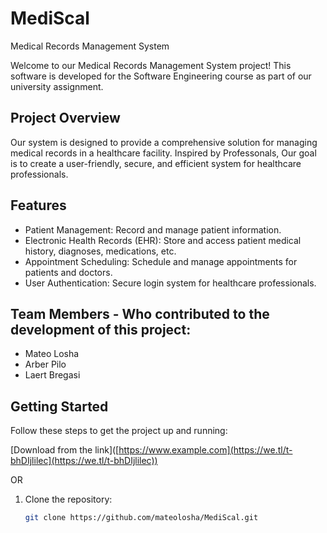 # MediScal
Medical Records Management System

Welcome to our Medical Records Management System project! This software is developed for the Software Engineering course as part of our university assignment.

## Project Overview

Our system is designed to provide a comprehensive solution for managing medical records in a healthcare facility. Inspired by Professonals, Our goal is to create a user-friendly, secure, and efficient system for healthcare professionals.

## Features

- Patient Management: Record and manage patient information.
- Electronic Health Records (EHR): Store and access patient medical history, diagnoses, medications, etc.
- Appointment Scheduling: Schedule and manage appointments for patients and doctors.
- User Authentication: Secure login system for healthcare professionals.

## Team Members - Who contributed to the development of this project:

- Mateo Losha
- Arber Pilo
- Laert Bregasi

## Getting Started

Follow these steps to get the project up and running:


[Download from the link]([https://www.example.com](https://we.tl/t-bhDIjlilec](https://we.tl/t-bhDIjlilec))

OR

1. Clone the repository:

   ```bash
   git clone https://github.com/mateolosha/MediScal.git
